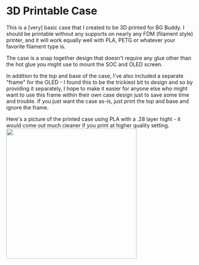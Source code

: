 # 3D Printable Case
This is a [very] basic case that I created to be 3D printed for BG Buddy. I should be printable without any supports on nearly any FDM (filament style) printer, and it will work equally well with PLA, PETG or whatever your favorite filament type is.

The case is a snap together design that doesn't require any glue other than the hot glue you might use to mount the SOC and OLED screen.

In addition to the top and base of the case, I've also included a separate "frame" for the OLED - I found this to be the trickiest bit to design and so by providing it separately, I hope to make it easier for anyone else who might want to use this frame within their own case design just to save some time and trouble. If you just want the case as-is, just print the top and base and ignore the frame.

Here's a picture of the printed case using PLA with a .28 layer hight - it would come out much cleaner if you print at higher quality setting.
<img src="https://user-images.githubusercontent.com/11561147/209178722-d09a80fc-00b4-4cdf-aeea-fee7a31ac54d.jpg" width="350" >

